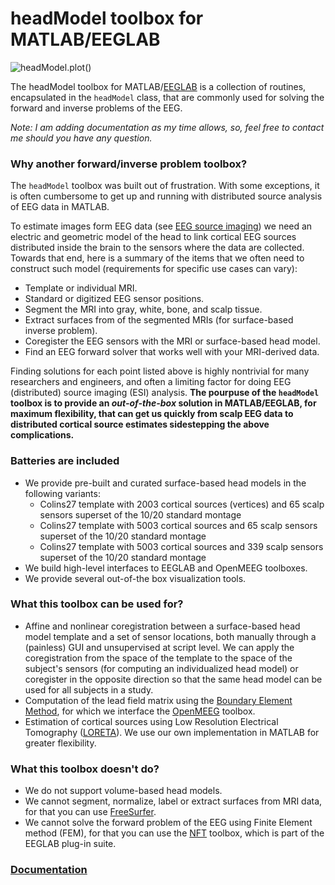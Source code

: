 # headModel toolbox for MATLAB/EEGLAB 
![headModel.plot()](https://github.com/aojeda/headModel/blob/master/doc/assets/hm.png)

The headModel  toolbox for MATLAB/[EEGLAB](https://sccn.ucsd.edu/eeglab/) is a collection of routines, encapsulated in the `headModel` class, that are commonly used for solving the forward and inverse problems of the EEG.

*Note: I am adding documentation as my time allows, so, feel free to contact me should you have any question.*

### Why another forward/inverse problem toolbox?
The `headModel` toolbox was built out of frustration. With some exceptions, it is often cumbersome to get up and running with distributed source analysis of EEG data in MATLAB. 

To estimate images form EEG data (see [EEG source imaging](https://www.ncbi.nlm.nih.gov/pubmed/15351361)) we need an electric and geometric model of the head to link cortical EEG sources distributed inside the brain to the sensors where the data are collected. Towards that end, here is a summary of the items that we often need to construct such model (requirements for specific use cases can vary): 

* Template or individual MRI.
* Standard or digitized EEG sensor positions.
* Segment the MRI into gray, white, bone, and scalp tissue. 
* Extract surfaces from of the segmented MRIs (for surface-based inverse problem).
* Coregister the EEG sensors with the MRI or surface-based head model.
* Find an EEG forward solver that works well with your MRI-derived data.

Finding solutions for each point listed above is highly nontrivial for many researchers and engineers, and often a limiting factor for doing EEG (distributed) source imaging (ESI) analysis. **The pourpuse of the `headModel` toolbox is to provide an *out-of-the-box* solution in MATLAB/EEGLAB, for maximum flexibility, that can get us quickly from scalp EEG data to distributed cortical source estimates sidestepping the above complications.**
 
### Batteries are included
* We provide pre-built and curated surface-based head models in the following variants:
	* Colins27 template with 2003 cortical sources (vertices) and 65 scalp sensors superset of the 10/20 standard montage
	* Colins27 template with 5003 cortical sources and 65 scalp sensors superset of  the 10/20 standard montage
	* Colins27 template with 5003 cortical sources and 339 scalp sensors superset of  the 10/20 standard montage
* We build high-level interfaces to EEGLAB and OpenMEEG toolboxes.
* We provide several out-of-the box visualization tools.


### What this toolbox can be used for?
* Affine and nonlinear coregistration between a surface-based head model template and a set of sensor locations, both manually through a (painless) GUI and unsupervised at script level. We can apply the coregistration  from the space of the template to the space of the subject's sensors (for computing an individualized head model) or coregister in the opposite direction so that the same head model can be used for all subjects in a study.
* Computation of the lead field matrix using the [Boundary Element Method](https://en.wikipedia.org/wiki/Boundary_element_method), for which we interface the [OpenMEEG](https://openmeeg.github.io/) toolbox. 
* Estimation of cortical sources using Low Resolution Electrical Tomography ([LORETA](http://www.uzh.ch/keyinst/loreta.htm)). We use our own implementation in MATLAB for greater flexibility.

### What this toolbox doesn't do?
* We do not support volume-based head models.
* We cannot segment, normalize, label or extract surfaces from MRI data, for that you can use [FreeSurfer](https://surfer.nmr.mgh.harvard.edu/).
* We cannot solve the forward problem of the EEG using Finite Element method (FEM), for that you can use the [NFT](https://sccn.ucsd.edu/nft/index.html) toolbox, which is part of the EEGLAB plug-in suite.


### [Documentation](https://github.com/aojeda/headModel/blob/master/doc/Content.md)